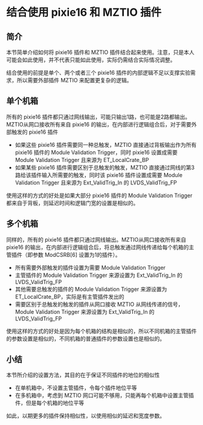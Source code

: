 # 结合使用 pixie16 和 MZTIO 插件

## 简介

本节简单介绍如何将 pixie16 插件和 MZTIO 插件结合起来使用。注意，只是本人可能会如此使用，并不代表只能如此使用，实际仍需结合实际情况调整。

结合使用的前提是单个、两个或者三个 pixie16 插件的内部逻辑不足以支撑实验需求，所以需要外部插件 MZTIO 来配置更复杂的逻辑。



## 单个机箱

所有的 pixie16 插件都只通过网线输出，可能只输出1路，也可能是2路都输出。MZTIO从网口接收所有来自 pixie16 的输出，在内部进行逻辑组合后，对于需要外部触发的 pixie16 插件

+ 如果这些 pixie16 插件需要同一种总触发，MZTIO 直接通过背板输出作为所有 pixie16 插件的 Module Validation Trigger，同时 pixie16 设置成需要 Module Validation Trigger 且来源为 ET_LocalCrate_BP
+ 如果某些 pixie16 插件需要区别于总触发的触发，MZTIO 直接通过网线的第3路给该插件输入所需要的触发，同时该 pixie16 插件设置成需要 Module Validation Trigger 且来源为 Ext_ValidTrig_In 的 LVDS_ValidTrig_FP

使用这样的方式的好处是如果大部分 pixie16 插件的 Module Validation Trigger 都来自于背板，则延迟时间和逻辑门宽的设置是相似的。



## 多个机箱

同样的，所有的 pixie16 插件都只通过网线输出。MZTIO从网口接收所有来自 pixie16 的输出，在内部进行逻辑组合后，将总触发通过网线传递给每个机箱的主管插件（即参数 ModCSRB[6] 设置为1的插件）。

+ 所有需要外部触发的插件设置为需要 Module Validation Trigger
+ 主管插件的 Module Validation Trigger 来源设置为 Ext_ValidTrig_In 的 LVDS_ValidTrig_FP
+ 其他需要总触发的插件的 Module Validation Trigger 来源设置为 ET_LocalCrate_BP，实际是有主管插件发出的
+ 需要区别于总触发的触发的插件从网口接收 MZTIO 从网线传递的信号，Module Validation Trigger 来源设置为 Ext_ValidTrig_In 的 LVDS_ValidTrig_FP

使用这样的方式的好处是因为每个机箱的结构是相似的，所以不同机箱的主管插件的参数设置是相似的，不同机箱的普通插件的参数设置也是相似的。



## 小结

本节所介绍的设置方法，其目的在于保证不同插件的地位的相似性

+ 在单机箱中，不设置主管插件，令每个插件地位平等
+ 在多机箱中，考虑到 MZTIO 网口可能不够用，只能再每个机箱中设置主管插件，但是每个机箱的地位平等

如此，以期更多的插件保持相似性，以使用相似的延迟和宽度参数。

